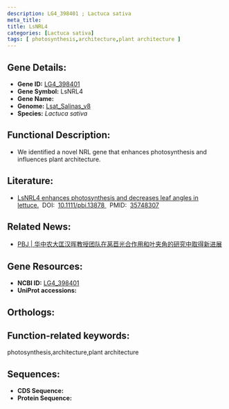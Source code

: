 ```yaml
---
description: LG4_398401 ; Lactuca sativa
meta_title:
title: LsNRL4
categories: [Lactuca sativa]
tags: [ photosynthesis,architecture,plant architecture ]
---
```


## Gene Details:
- **Gene ID:**	[LG4_398401]()
- **Gene Symbol:** LsNRL4
- **Gene Name:** 
- **Genome:** [Lsat_Salinas_v8]()
- **Species:** *Lactuca sativa*

## Functional Description:
   - We identified a novel NRL gene that enhances photosynthesis and influences plant architecture. 

## Literature:
   - [LsNRL4 enhances photosynthesis and decreases leaf angles in lettuce.]( https://onlinelibrary.wiley.com/doi/10.1111/pbi.13878)&nbsp;&nbsp;DOI:&nbsp;&nbsp;[10.1111/pbi.13878 ](https://onlinelibrary.wiley.com/doi/10.1111/pbi.13878)&nbsp;&nbsp;PMID:&nbsp;&nbsp;[35748307](https://pubmed.ncbi.nlm.nih.gov/35748307/)

## Related News:
   - [PBJ | 华中农大匡汉晖教授团队在莴苣光合作用和叶夹角的研究中取得新进展](https://mp.weixin.qq.com/s?__biz=Mzg3MDEwNDEyMg==&mid=2247531994&idx=2&sn=4f8b5a36944c8258393b32db34ac3297&chksm=ce90d08ff9e7599933d5040c2fb41b588a25043c4e59d657de112a570dec257b1f47ddd84462&scene=27#wechat_redirect)

## Gene Resources:
- **NCBI ID:** [LG4_398401](https://www.ncbi.nlm.nih.gov/gene/?term=LG4_398401)
- **UniProt accessions:** [](https://www.uniprot.org/uniprotkb//entry)

## Orthologs:


## Function-related keywords:
photosynthesis,architecture,plant architecture

## Sequences:
- **CDS Sequence:**
- **Protein Sequence:**
